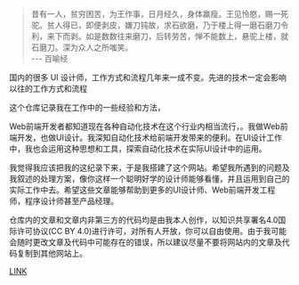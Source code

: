
> 昔有一人，贫穷困苦，为王作事，日月经久，身体羸瘦。王见怜愍，赐一死驼。贫人得已，即便剥皮，嫌刀钝故，求石欲磨，乃于楼上得一磨石磨刀令利，来下而剥。如是数数往来磨刀，后转劳苦，惮不能数上，悬驼上楼，就石磨刀。深为众人之所嗤笑。  
> --- 百喻经

国内的很多 UI 设计师，工作方式和流程几年来一成不变。先进的技术一定会影响以往的工作方式和流程

这个仓库记录我在工作中的一些经验和方法，

Web前端开发者都知道现在各种自动化技术在这个行业内相当流行，。我做Web前端开发，也做UI设计。我深知自动化技术给前端开发带来的便利。在UI设计工作中，我也会运用这种思想和工具，探索自动化技术在实际UI设计中的运用。

我觉得我应该把我的这纪录下来，于是我搭建了这个网站。希望我所遇到的问题及我叙述的处理方案，像你这样一个聪明好学的设计师能够看懂，并且运用到自己的实际工作中去。希望这些文章能够帮助到更多的UI设计师、Web前端开发工程师，程序设计师甚至产品经理。

仓库内的文章和文章内非第三方的代码均是由我本人创作，以知识共享署名4.0国际许可协议(CC BY 4.0)进行许可，对所有人开放，你可以自由使用。由于我可能会随时更改文章及代码中可能存在的错误，所以建议尽量不要将网站内的文章及代码复制到其他网站上。

[LINK](http://ashung.github.io)